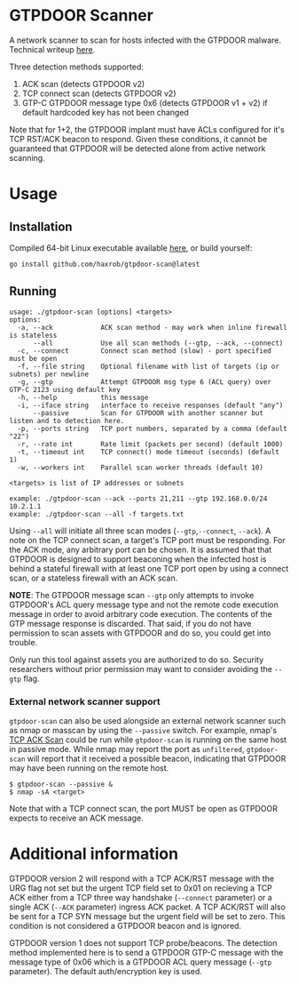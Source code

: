 # GTPDOOR Scanner
A network scanner to scan for hosts infected with the GTPDOOR malware. Technical writeup [here](https://doubleagent.net/telecommunications/backdoor/gtp/2024/02/27/GTPDOOR-COVERT-TELCO-BACKDOOR).

Three detection methods supported:
 1. ACK scan (detects GTPDOOR v2)
 2. TCP connect scan (detects GTPDOOR v2)
 3. GTP-C GTPDOOR message type 0x6 (detects GTPDOOR v1 + v2) if default hardcoded key has not been changed

Note that for 1+2, the GTPDOOR implant must have ACLs configured for it's TCP RST/ACK beacon to respond.
Given these conditions, it cannot be guaranteed that GTPDOOR will be detected alone from active network scanning. 

# Usage
## Installation
Compiled 64-bit Linux executable available [here](https://github.com/haxrob/gtpdoor-scan/releases/), or build yourself:
```
go install github.com/haxrob/gtpdoor-scan@latest
```
## Running 
```
usage: ./gtpdoor-scan [options] <targets>
options:
  -a, --ack            ACK scan method - may work when inline firewall is stateless
      --all            Use all scan methods (--gtp, --ack, --connect)
  -c, --connect        Connect scan method (slow) - port specified must be open
  -f, --file string    Optional filename with list of targets (ip or subnets) per newline
  -g, --gtp            Attempt GTPDOOR msg type 6 (ACL query) over GTP-C 2123 using default key
  -h, --help           this message
  -i, --iface string   interface to receive responses (default "any")
      --passive        Scan for GTPDOOR with another scanner but listen and to detection here.
  -p, --ports string   TCP port numbers, separated by a comma (default "22")
  -r, --rate int       Rate limit (packets per second) (default 1000)
  -t, --timeout int    TCP connect() mode timeout (seconds) (default 1)
  -w, --workers int    Parallel scan worker threads (default 10)

<targets> is list of IP addresses or subnets

example: ./gtpdoor-scan --ack --ports 21,211 --gtp 192.168.0.0/24 10.2.1.1
example: ./gtpdoor-scan --all -f targets.txt
```

Using `--all` will initiate all three scan modes (`--gtp`,`--connect`, `--ack`). 
A note on the TCP connect scan, a target's TCP port must be responding. For the ACK mode, any arbitrary port can be chosen. It is assumed that that GTPDOOR is designed to support beaconing when the infected host is behind a stateful firewall with at least one TCP port open by using a connect scan, or a stateless firewall with an ACK scan.

__NOTE__: The GTPDOOR message scan `--gtp` only attempts to invoke GTPDOOR's ACL query message type and not the remote code execution message in order to avoid arbitrary code execution. The contents of the GTP message response is discarded. That said, if you do not have permission to scan assets with GTPDOOR and do so, you could get into trouble. 

Only run this tool against assets you are authorized to do so. Security researchers without prior permission may want to consider avoiding the `--gtp` flag. 

### External network scanner support
`gtpdoor-scan` can also be used alongside an external network scanner such as nmap or masscan by using the `--passive` switch. For example, nmap's [TCP ACK Scan](https://nmap.org/book/scan-methods-ack-scan.html) could be run while `gtpdoor-scan` is running on the same host in passive mode. While nmap may report the port as `unfiltered`, `gtpdoor-scan` will report that it received a possible beacon, indicating that GTPDOOR may have been running on the remote host.

```
$ gtpdoor-scan --passive &
$ nmap -sA <target>
```

Note that with a TCP connect scan, the port MUST be open as GTPDOOR expects to receive an ACK message. 

# Additional information
GTPDOOR version 2 will respond with a TCP ACK/RST message with the URG flag not set but the urgent TCP field set to 0x01 on recieving a TCP ACK either from a TCP three way handshake (`--connect` parameter) or a single ACK (`--ACK` parameter) ingress ACK packet.
A TCP ACK/RST will also be sent for a TCP SYN message but the urgent field will be set to zero. This condition is not considered a GTPDOOR beacon and is ignored.

GTPDOOR version 1 does not support TCP probe/beacons. The detection method implemented here is to send a GTPDOOR GTP-C message with the message type of 0x06 which is a GTPDOOR ACL query message (`--gtp` parameter). The default auth/encryption key is used.


